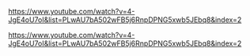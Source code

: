 https://www.youtube.com/watch?v=4-JgE4oU7oI&list=PLwAU7bA502wFB5j6RnpDPNG5xwb5JEbq8&index=2

https://www.youtube.com/watch?v=4-JgE4oU7oI&list=PLwAU7bA502wFB5j6RnpDPNG5xwb5JEbq8&index=2
